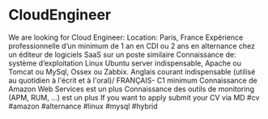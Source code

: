 # CloudEngineer
We are looking for Cloud Engineer: Location: Paris, France Expérience professionnelle d’un minimum de 1 an en CDI ou 2 ans en alternance chez un éditeur de logiciels SaaS sur un poste similaire Connaissance de: système d’exploitation Linux Ubuntu server indispensable, Apache ou Tomcat ou MySql, Ossex ou Zabbix. Anglais courant indispensable (utilisé au quotidien à l'écrit et à l'oral)/ FRANÇAIS- C1 minimum Connaissance de Amazon Web Services est un plus Connaissance des outils de monitoring (APM, RUM, …) est un plus If you want to apply submit your CV via MD #cv #amazon #alternance #linux #mysql #hybrid
